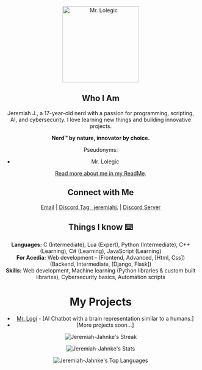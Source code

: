 <div align="center">
  <img src="https://github.com/Jeremiah-Jahnke/Jeremiah-Jahnke/assets/90881896/3aa94fb7-da7e-4ab0-a7c5-3cd7659b8ff1" width="200" height="200" alt="Mr. Lolegic" />
</div>

<div align="center">

  ## Who I Am 

  Jeremiah J., a 17-year-old nerd with a passion for programming, scripting, AI, and cybersecurity. I love learning new things and building innovative projects.

  **Nerd™️ by nature, innovator by choice.**

  Pseudonyms:
  - Mr. Lolegic

  [Read more about me in my ReadMe](https://github.com/Jeremiah-Jahnke/Jeremiah-Jahnke/blob/main/README.md).
</div>

<div align="center">

  ## Connect with Me 

  [Email](mailto:mrlolegic@gmail.com) | [Discord Tag: .jeremiahj.]() | [Discord Server](https://discord.gg/kY4UUV4eKp)
</div>

<div align="center">

  ## Things I know ⌨️

  **Languages:** C (Intermediate), Lua (Expert), Python (Intermediate), C++ (Learning), C# (Learning), JavaScript (Learning) </br>
  **For Acedia:** Web development - (Frontend, Advanced, [Html, Css]) (Backend, Intermediate, [Django, Flask]) </br>
  **Skills:** Web development, Machine learning (Python libraries & custom built libraries), Cybersecurity basics, Automation scripts
</div>

<div align="center">

  # My Projects 

  * [Mr. Logi]() - [AI Chatbot with a brain representation similar to a humans.]
  * [More projects soon...]
</div>

<div align="center">

  ![Jeremiah-Jahnke's Streak](https://github-readme-streak-stats.herokuapp.com/?user=Jeremiah-Jahnke&theme=vue-dark&hide_border=false)
  
  ![Jeremiah-Jahnke's Stats](https://github-readme-stats.vercel.app/api?username=Jeremiah-Jahnke&theme=vue-dark&show_icons=true&hide_border=false&count_private=true)


  ![Jeremiah-Jahnke's Top Languages](https://github-readme-stats.vercel.app/api/top-langs/?username=Jeremiah-Jahnke&theme=vue-dark&show_icons=true&hide_border=false&layout=compact)

</div>
